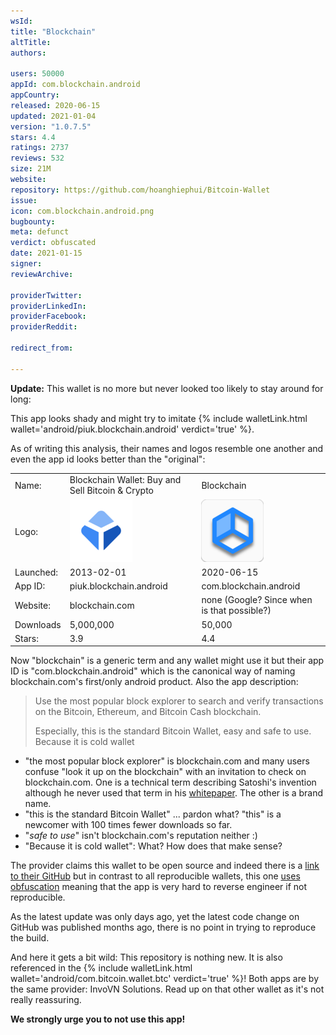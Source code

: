 ```yaml
---
wsId: 
title: "Blockchain"
altTitle: 
authors:

users: 50000
appId: com.blockchain.android
appCountry: 
released: 2020-06-15
updated: 2021-01-04
version: "1.0.7.5"
stars: 4.4
ratings: 2737
reviews: 532
size: 21M
website: 
repository: https://github.com/hoanghiephui/Bitcoin-Wallet
issue: 
icon: com.blockchain.android.png
bugbounty: 
meta: defunct
verdict: obfuscated
date: 2021-01-15
signer: 
reviewArchive:

providerTwitter: 
providerLinkedIn: 
providerFacebook: 
providerReddit: 

redirect_from:

---
```


**Update:** This wallet is no more but never looked too likely to stay around
for long:

This app looks shady and might try to imitate
{% include walletLink.html wallet='android/piuk.blockchain.android' verdict='true' %}.

As of writing this analysis, their names and logos resemble one another and even
the app id looks better than the "original":

<table>
<tr><td>Name:</td><td>Blockchain Wallet: Buy and Sell Bitcoin & Crypto</td><td>Blockchain</td></tr>
<tr><td>Logo:</td><td><img src="/images/wallet_icons/android/small/piuk.blockchain.android.png"></td><td><img src="/images/wallet_icons/android/small/com.blockchain.android.png"></td></tr>
<tr><td>Launched:</td><td>2013-02-01</td><td>2020-06-15</td></tr>
<tr><td>App ID:</td><td>piuk.blockchain.android</td><td>com.blockchain.android</td></tr>
<tr><td>Website:</td><td>blockchain.com</td><td>none (Google? Since when is that possible?)</td></tr>
<tr><td>Downloads</td><td>5,000,000</td><td>50,000</td></tr>
<tr><td>Stars:</td><td>3.9</td><td>4.4</td></tr>
</table>

Now "blockchain" is a generic term and any wallet might use it but their app ID
is "com.blockchain.android" which is the canonical way of naming blockchain.com's
first/only android product. Also the app description:

> Use the most popular block explorer to search and verify transactions on the
  Bitcoin, Ethereum, and Bitcoin Cash blockchain.
> 
> Especially, this is the standard Bitcoin Wallet, easy and safe to use. Because
  it is cold wallet

* "the most popular block explorer" is blockchain.com and many users confuse
  "look it up on the blockchain" with an invitation to check on blockchain.com.
  One is a technical term describing Satoshi's invention although he never used
  that term in his [whitepaper](https://bitcoin.org/bitcoin.pdf). The other is a
  brand name.
* "this is the standard Bitcoin Wallet" ... pardon what? "this" is a newcomer
  with 100 times fewer downloads so far.
* "*safe to use*" isn't blockchain.com's reputation neither :)
* "Because it is cold wallet": What? How does that make sense?

The provider claims this wallet to be open source and indeed there is a
[link to their GitHub](https://github.com/hoanghiephui/Bitcoin-Wallet) but in
contrast to all reproducible wallets, this one
[uses obfuscation](https://github.com/hoanghiephui/Bitcoin-Wallet/blob/master/mobile/build.gradle#L43)
meaning that the app is very hard to reverse engineer if not reproducible.

As the latest update was only days ago, yet the latest code change on GitHub was
published months ago, there is no point in trying to reproduce the build.

And here it gets a bit wild: This repository is nothing new. It is also
referenced in the
{% include walletLink.html wallet='android/com.bitcoin.wallet.btc' verdict='true' %}!
Both apps are by the same provider: InvoVN Solutions. Read up on that other
wallet as it's not really reassuring.

**We strongly urge you to not use this app!**
